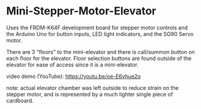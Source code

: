 # Mini-Stepper-Motor-Elevator
Uses the FRDM-K64F development board for stepper motor controls and the Arduino Uno for button inputs, LED light indicators, and the SG90 Servo motor.

There are 3 "floors" to the mini-elevator and there is call/summon button on each floor for the elevator. Floor selection buttons are found outside of the elevator 
for ease of access since it is a mini-elevator.

video demo (YouTube): https://youtu.be/oe-E6vhue2o

note: actual elevator chamber was left outside to reduce strain on the stepper motor, and is represented by a much lighter single piece of cardboard. 
